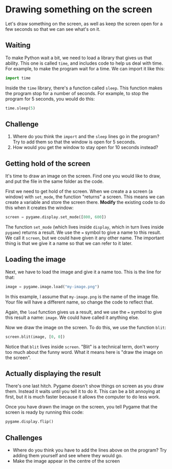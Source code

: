 # Drawing something on the screen

Let's draw something on the screen, as well as keep the screen open for a few seconds so that we can see what's on it.

## Waiting

To make Python wait a bit, we need to load a library that gives us that ability. This one is called `time`, and includes code to help us deal with time. For example, to make the program wait for a time. We can import it like this:

```python
import time
```

Inside the `time` library, there's a function called `sleep`. This function makes the program stop for a number of seconds. For example, to stop the program for 5 seconds, you would do this:

```python
time.sleep(5)
```

## Challenge

1. Where do you think the `import` and the `sleep` lines go in the program? Try to add them so that the window is open for 5 seconds.
2. How would you get the window to stay open for 10 seconds instead?

## Getting hold of the screen

It's time to draw an image on the screen. Find one you would like to draw, and put the file in the same folder as the code.

First we need to get hold of the screen. When we create a a screen (a window) with `set_mode`, the function "returns" a screen. This means we can create a variable and store the screen there. **Modify** the existing code to do this when it creates the window:

```python
screen = pygame.display.set_mode([800, 600])
```

The function `set_mode` (which lives inside `display`, which in turn lives inside `pygame`) returns a result. We use the `=` symbol to give a name to this result. We call it `screen`, but we could have given it any other name. The important thing is that we give it a name so that we can refer to it later.

## Loading the image

Next, we have to load the image and give it a name too. This is the line for that:

```python
image = pygame.image.load("my-image.png")
```

In this example, I assume that `my-image.png` is the name of the image file. Your file will have a different name, so change the code to reflect that.

Again, the `load` function gives us a result, and we use the `=` symbol to give this result a name: `image`. We could have called it anything else.

Now we draw the image on the screen. To do this, we use the function `blit`:

```python
screen.blit(image, [0, 0])
```

Notice that `blit` lives inside `screen`. "Blit" is a technical term, don't worry too much about the funny word. What it means here is "draw the image on the screen".

## Actually displaying the result

There's one last hitch. Pygame doesn't show things on screen as you draw them. Instead it waits until you tell it to do it. This can be a bit annoying at first, but it is much faster because it allows the computer to do less work.

Once you have drawn the image on the screen, you tell Pygame that the screen is ready by running this code:

```python
pygame.display.flip()
```

## Challenges

* Where do you think you have to add the lines above on the program? Try adding them yourself and see where they would go.
* Make the image appear in the centre of the screen